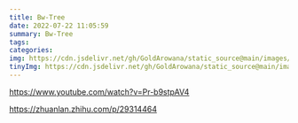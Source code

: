 ```yaml
---
title: Bw-Tree
date: 2022-07-22 11:05:59
summary: Bw-Tree
tags:
categories:
img: https://cdn.jsdelivr.net/gh/GoldArowana/static_source@main/images/cover/co156-m.jpg
tinyImg: https://cdn.jsdelivr.net/gh/GoldArowana/static_source@main/images/tiny/cover/co156.jpg
---
```


https://www.youtube.com/watch?v=Pr-b9stpAV4

https://zhuanlan.zhihu.com/p/29314464


